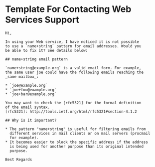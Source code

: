 # Template For Contacting Web Services Support



    Hi,

    In using your Web service, I have noticed it is not possible 
    to use a `name+string` pattern for email addresses. Would you 
    be able to fix it? See details below:

    ## name+string email pattern

    `name+string@example.org` is a valid email form. For example, 
    the same user joe could have the following emails reaching the 
    _same mailbox_:

    * `joe@example.org`
    * `joe+foo@example.org`
    * `joe+bar@example.org`

    You may want to check the [rfc5321] for the formal definition 
    of the email syntax.
    [rfc5321]: http://tools.ietf.org/html/rfc5321#section-4.1.2

    ## Why is it important?

    * The pattern "name+string" is useful for filtering emails from 
      different services in mail clients or on mail servers (procmail 
      for example).
    * It becomes easier to block the specific address if the address 
      is being used for another purpose than its original intended 
      purpose.

    Best Regards
